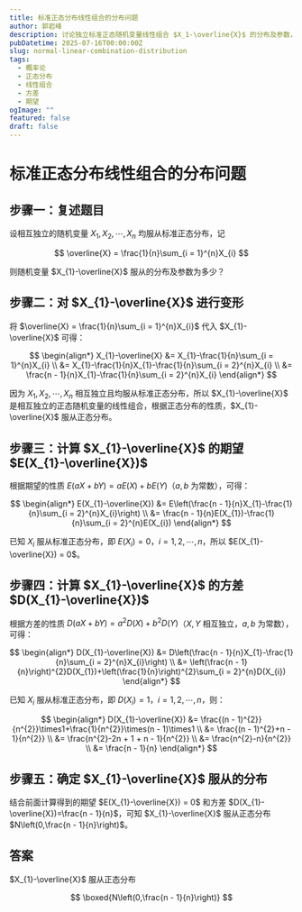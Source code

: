 ```yaml
---
title: 标准正态分布线性组合的分布问题
author: 郭岩峰
description: 讨论独立标准正态随机变量线性组合 $X_1-\overline{X}$ 的分布及参数，包含详细推导与公式。
pubDatetime: 2025-07-16T00:00:00Z
slug: normal-linear-combination-distribution
tags:
  - 概率论
  - 正态分布
  - 线性组合
  - 方差
  - 期望
ogImage: ""
featured: false
draft: false
---
```


# 标准正态分布线性组合的分布问题

## 步骤一：复述题目

设相互独立的随机变量 $X_{1},X_{2},\cdots,X_{n}$ 均服从标准正态分布，记

$$
\overline{X} = \frac{1}{n}\sum_{i = 1}^{n}X_{i}
$$

则随机变量 $X_{1}-\overline{X}$ 服从的分布及参数为多少？

## 步骤二：对 $X_{1}-\overline{X}$ 进行变形

将 $\overline{X} = \frac{1}{n}\sum_{i = 1}^{n}X_{i}$ 代入 $X_{1}-\overline{X}$ 可得：

$$
\begin{align*}
X_{1}-\overline{X} &= X_{1}-\frac{1}{n}\sum_{i = 1}^{n}X_{i} \\
&= X_{1}-\frac{1}{n}X_{1}-\frac{1}{n}\sum_{i = 2}^{n}X_{i} \\
&= \frac{n - 1}{n}X_{1}-\frac{1}{n}\sum_{i = 2}^{n}X_{i}
\end{align*}
$$

因为 $X_{1},X_{2},\cdots,X_{n}$ 相互独立且均服从标准正态分布，所以 $X_{1}-\overline{X}$ 是相互独立的正态随机变量的线性组合，根据正态分布的性质，$X_{1}-\overline{X}$ 服从正态分布。

## 步骤三：计算 $X_{1}-\overline{X}$ 的期望 $E(X_{1}-\overline{X})$

根据期望的性质 $E(aX + bY)=aE(X)+bE(Y)$（$a,b$ 为常数），可得：

$$
\begin{align*}
E(X_{1}-\overline{X}) &= E\left(\frac{n - 1}{n}X_{1}-\frac{1}{n}\sum_{i = 2}^{n}X_{i}\right) \\
&= \frac{n - 1}{n}E(X_{1})-\frac{1}{n}\sum_{i = 2}^{n}E(X_{i})
\end{align*}
$$

已知 $X_{i}$ 服从标准正态分布，即 $E(X_{i}) = 0$，$i = 1,2,\cdots,n$，所以 $E(X_{1}-\overline{X}) = 0$。

## 步骤四：计算 $X_{1}-\overline{X}$ 的方差 $D(X_{1}-\overline{X})$

根据方差的性质 $D(aX + bY)=a^{2}D(X)+b^{2}D(Y)$（$X,Y$ 相互独立，$a,b$ 为常数），可得：

$$
\begin{align*}
D(X_{1}-\overline{X}) &= D\left(\frac{n - 1}{n}X_{1}-\frac{1}{n}\sum_{i = 2}^{n}X_{i}\right) \\
&= \left(\frac{n - 1}{n}\right)^{2}D(X_{1})+\left(\frac{1}{n}\right)^{2}\sum_{i = 2}^{n}D(X_{i})
\end{align*}
$$

已知 $X_{i}$ 服从标准正态分布，即 $D(X_{i}) = 1$，$i = 1,2,\cdots,n$，则：

$$
\begin{align*}
D(X_{1}-\overline{X}) &= \frac{(n - 1)^{2}}{n^{2}}\times1+\frac{1}{n^{2}}\times(n - 1)\times1 \\
&= \frac{(n - 1)^{2}+n - 1}{n^{2}} \\
&= \frac{n^{2}-2n + 1 + n - 1}{n^{2}} \\
&= \frac{n^{2}-n}{n^{2}} \\
&= \frac{n - 1}{n}
\end{align*}
$$

## 步骤五：确定 $X_{1}-\overline{X}$ 服从的分布

结合前面计算得到的期望 $E(X_{1}-\overline{X}) = 0$ 和方差 $D(X_{1}-\overline{X})=\frac{n - 1}{n}$，可知 $X_{1}-\overline{X}$ 服从正态分布 $N\left(0,\frac{n - 1}{n}\right)$。

## 答案

$X_{1}-\overline{X}$ 服从正态分布

$$
\boxed{N\left(0,\frac{n - 1}{n}\right)}
$$ 